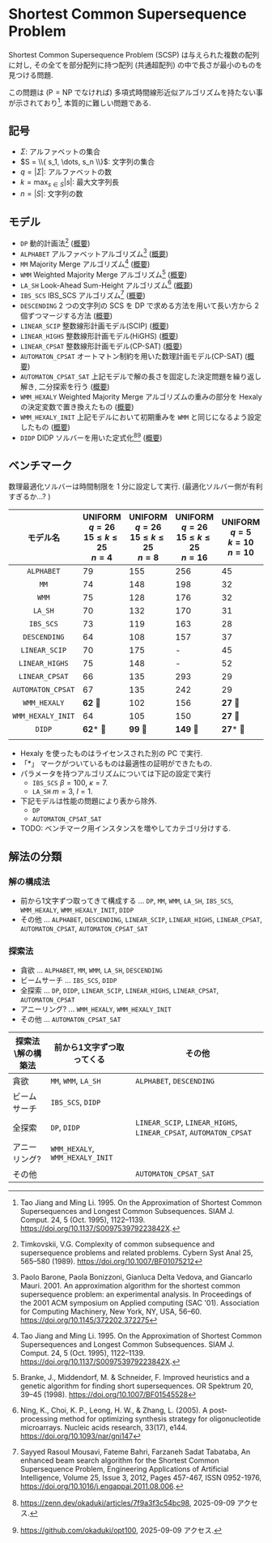 # Shortest Common Supersequence Problem

Shortest Common Supersequence Problem (SCSP) は与えられた複数の配列に対し,
その全てを部分配列に持つ配列 (共通超配列) の中で長さが最小のものを見つける問題. 

この問題は ($\mathrm{P} = \mathrm{NP}$ でなければ) 多項式時間線形近似アルゴリズムを持たない事が示されており[^1], 
本質的に難しい問題である. 

## 記号

- $\Sigma$: アルファベットの集合
- $S = \\{ s_1, \dots, s_n \\}$: 文字列の集合
- $q = |\Sigma|$: アルファベットの数
- $k = \max_{s \in S} |s|$: 最大文字列長
- $n = |S|$: 文字列の数

## モデル

- `DP` 動的計画法[^5] ([概要](./model/dp))
- `ALPHABET` アルファベットアルゴリズム[^3] ([概要](./model/alphabet))
- `MM` Majority Merge アルゴリズム[^1] ([概要](./model/mm))
- `WMM` Weighted Majority Merge アルゴリズム[^4] ([概要](./model/wmm))
- `LA_SH` Look-Ahead Sum-Height アルゴリズム[^7] ([概要](./model/la_sh))
- `IBS_SCS` IBS_SCS アルゴリズム[^2] ([概要](./model/ibs_scs))
- `DESCENDING` 2 つの文字列の SCS を DP で求める方法を用いて長い方から 2 個ずつマージする方法 ([概要](./model/descending))
- `LINEAR_SCIP` 整数線形計画モデル(SCIP) ([概要](./model/linear_scip))
- `LINEAR_HIGHS` 整数線形計画モデル(HiGHS) ([概要](./model/linear_highs))
- `LINEAR_CPSAT` 整数線形計画モデル(CP-SAT) ([概要](./model/linear_cpsat))
- `AUTOMATON_CPSAT` オートマトン制約を用いた数理計画モデル(CP-SAT) ([概要](./model/automaton_cpsat))
- `AUTOMATON_CPSAT_SAT` 上記モデルで解の長さを固定した決定問題を繰り返し解き, 二分探索を行う ([概要](./model/automaton_cpsat_sat))
- `WMM_HEXALY` Weighted Majority Merge アルゴリズムの重みの部分を Hexaly の決定変数で置き換えたもの ([概要](./model/wmm_hexaly))
- `WMM_HEXALY_INIT` 上記モデルにおいて初期重みを `WMM` と同じになるよう設定したもの ([概要](./model/WIP/wmm_hexaly_init.md))
- `DIDP` DIDP ソルバーを用いた定式化[^8][^6] ([概要](./model/didp))

## ベンチマーク

数理最適化ソルバーは時間制限を 1 分に設定して実行. (最適化ソルバー側が有利すぎるか...? )

| モデル名 | UNIFORM <br> $q=26$ <br> $15 \leq k \leq 25$ <br> $n=4$ | UNIFORM <br> $q=26$ <br> $15 \leq k \leq 25$ <br> $n=8$ | UNIFORM <br> $q=26$ <br> $15 \leq k \leq 25$ <br> $n=16$ | UNIFORM <br> $q=5$ <br> $k=10$ <br> $n=10$ | UNIFORM <br> $q=5$ <br> $k=10$ <br> $n=50$ | NUCLEOTIDE <br> $k=10$ <br> $n=10$ | NUCLEOTIDE <br> $k=50$ <br> $n=50$ | PROTEIN <br> $k=10$ <br> $n=10$ | PROTEIN <br> $k=50$ <br> $n=50$ |
| :---: | --- | --- | --- | --- | --- | --- | --- | --- | --- |
| `ALPHABET`        | 79 | 155 | 256 | 45 | 50 | 39 | 201 | 71 | 782 |
| `MM`              | 74 | 148 | 198 | 32 | 36 | 27 | 150 | 62 | 536 |
| `WMM`             | 75 | 128 | 176 | 32 | 37 | 26 | 146 | 57 | 475 |
| `LA_SH`           | 70 | 132 | 170 | 31 | 38 | 28 | 144 | 51 | 497 |
| `IBS_SCS`         | 73 | 119 | 163 | 28 | **34** 🥇 | **24** 🥇 | 135 | 49 | 876 |
| `DESCENDING`      | 64 | 108 | 157 | 37 | 71 | 35 | 185 | 53 | 458 |
| `LINEAR_SCIP`     | 70 | 175 | - | 45 | - | 42 | - | 70 | - |
| `LINEAR_HIGHS`    | 75 | 148 | - | 52 | - | 32 | - | 66 | - |
| `LINEAR_CPSAT`    | 66 | 135 | 293 | 29 | 226 | **24** 🥇 | - | 51 | - |
| `AUTOMATON_CPSAT` | 67 | 135 | 242 | 29 | 40 | 25 | - | 46 | - |
| `WMM_HEXALY`      | **62** 🥇 | 102 | 156 | **27** 🥇 | **34** 🥇 | **24** 🥇 | 136 | **44** 🥇 | 498 |
| `WMM_HEXALY_INIT` | 64 | 105 | 150 | **27** 🥇 | **34** 🥇 | **24** 🥇 | 138 | 45 | **454** 🥇 |
| `DIDP`            | **62*** 🥇 | **99** 🥇 | **149** 🥇 | **27*** 🥇 | **34** 🥇 | **24*** 🥇 | **133** 🥇 | **44** 🥇 | 503 |
| | | | | | | | | | |

- Hexaly を使ったものはライセンスされた別の PC で実行. 
- 「*」 マークがついているものは最適性の証明ができたもの.
- パラメータを持つアルゴリズムについては下記の設定で実行
  - `IBS_SCS` $\beta = 100$, $\kappa = 7$. 
  - `LA_SH` $m = 3$, $l = 1$.
- 下記モデルは性能の問題により表から除外.
  - `DP`
  - `AUTOMATON_CPSAT_SAT`
- TODO: ベンチマーク用インスタンスを増やしてカテゴリ分けする. 

## 解法の分類

### 解の構成法

- 前から1文字ずつ取ってきて構成する ... `DP`, `MM`, `WMM`, `LA_SH`, `IBS_SCS`, `WMM_HEXALY`, `WMM_HEXALY_INIT`, `DIDP`
- その他 ... `ALPHABET`, `DESCENDING`, `LINEAR_SCIP`, `LINEAR_HIGHS`, `LINEAR_CPSAT`, `AUTOMATON_CPSAT`, `AUTOMATON_CPSAT_SAT`

### 探索法

- 貪欲 ... `ALPHABET`, `MM`, `WMM`, `LA_SH`, `DESCENDING`
- ビームサーチ ... `IBS_SCS`, `DIDP`
- 全探索 ... `DP`, `DIDP`, `LINEAR_SCIP`, `LINEAR_HIGHS`, `LINEAR_CPSAT`, `AUTOMATON_CPSAT`
- アニーリング? ... `WMM_HEXALY`, `WMM_HEXALY_INIT`
- その他 ... `AUTOMATON_CPSAT_SAT`

| 探索法\解の構築法 | 前から1文字ずつ取ってくる | その他 |
| --- | --- | --- |
| 貪欲 | `MM`, `WMM`, `LA_SH` | `ALPHABET`, `DESCENDING` |
| ビームサーチ | `IBS_SCS`, `DIDP` | |
| 全探索 | `DP`, `DIDP` | `LINEAR_SCIP`, `LINEAR_HIGHS`, `LINEAR_CPSAT`, `AUTOMATON_CPSAT` |
| アニーリング? | `WMM_HEXALY`, `WMM_HEXALY_INIT` | |
| その他 | | `AUTOMATON_CPSAT_SAT` |

[^1]: Tao Jiang and Ming Li. 1995. On the Approximation of Shortest Common Supersequences and Longest Common Subsequences. SIAM J. Comput. 24, 5 (Oct. 1995), 1122–1139. https://doi.org/10.1137/S009753979223842X. 
[^2]: Sayyed Rasoul Mousavi, Fateme Bahri, Farzaneh Sadat Tabataba, An enhanced beam search algorithm for the Shortest Common Supersequence Problem, Engineering Applications of Artificial Intelligence, Volume 25, Issue 3, 2012, Pages 457-467, ISSN 0952-1976, https://doi.org/10.1016/j.engappai.2011.08.006.
[^3]: Paolo Barone, Paola Bonizzoni, Gianluca Delta Vedova, and Giancarlo Mauri. 2001. An approximation algorithm for the shortest common supersequence problem: an experimental analysis. In Proceedings of the 2001 ACM symposium on Applied computing (SAC '01). Association for Computing Machinery, New York, NY, USA, 56–60. https://doi.org/10.1145/372202.372275
[^4]: Branke, J., Middendorf, M. & Schneider, F. Improved heuristics and a genetic algorithm for finding short supersequences. OR Spektrum 20, 39–45 (1998). https://doi.org/10.1007/BF01545528
[^5]: Timkovskii, V.G. Complexity of common subsequence and supersequence problems and related problems. Cybern Syst Anal 25, 565–580 (1989). https://doi.org/10.1007/BF01075212
[^6]: https://github.com/okaduki/opt100, 2025-09-09 アクセス. 
[^7]: Ning, K., Choi, K. P., Leong, H. W., & Zhang, L. (2005). A post-processing method for optimizing synthesis strategy for oligonucleotide microarrays. Nucleic acids research, 33(17), e144. https://doi.org/10.1093/nar/gni147
[^8]: https://zenn.dev/okaduki/articles/7f9a3f3c54bc98, 2025-09-09 アクセス. 
